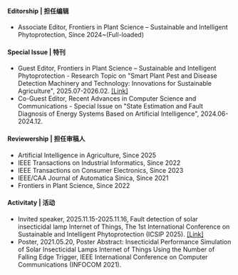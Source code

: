 #### Editorship | 担任编辑
- Associate Editor, Frontiers in Plant Science – Sustainable and Intelligent Phytoprotection, Since 2024~(Full-loaded)
#### Special Issue | 特刊
- Guest Editor, Frontiers in Plant Science – Sustainable and Intelligent Phytoprotection - Research Topic on "Smart Plant Pest and Disease Detection Machinery and Technology: Innovations for Sustainable Agriculture", 2025.07-2026.02. [[Link]](https://www.frontiersin.org/research-topics/72823/smart-plant-pest-and-disease-detection-machinery-and-technology-innovations-for-sustainable-agriculture?utm_source=wechat&utm_medium=social&utm_content=Irene73&utm_campaign=rtopinchn)
- Co-Guest Editor, Recent Advances in Computer Science and Communications - Special Issue on "State Estimation and Fault Diagnosis of Energy Systems Based on Artificial Intelligence", 2024.06-2024.12.
#### Reviewership | 担任审稿人
- Artificial Intelligence in Agriculture, Since 2025
- IEEE Transactions on Industrial Informatics, Since 2022
- IEEE Transactions on Consumer Electronics, Since 2023
- IEEE/CAA Journal of Automatica Sinica, Since 2021
- Frontiers in Plant Science, Since 2022
#### Activitaty | 活动
- Invited speaker, 2025.11.15-2025.11.16, Fault detection of solar insecticidal lamp Internet of Things, The 1st International Conference on Sustainable and Intelligent Phytoprotection (ICSIP 2025). [[Link]](http://nljrc.njau.edu.cn/icsip2025/)
- Poster, 2021.05.20, Poster Abstract: Insecticidal Performance Simulation of Solar Insecticidal Lamps Internet of Things Using the Number of Falling Edge Trigger, IEEE International Conference on Computer Communications (INFOCOM 2021).
